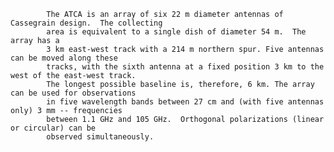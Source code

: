 
            The ATCA is an array of six 22 m diameter antennas of Cassegrain design.  The collecting 
            area is equivalent to a single dish of diameter 54 m.  The array has a 
            3 km east-west track with a 214 m northern spur. Five antennas can be moved along these 
            tracks, with the sixth antenna at a fixed position 3 km to the west of the east-west track.  
            The longest possible baseline is, therefore, 6 km. The array can be used for observations 
            in five wavelength bands between 27 cm and (with five antennas only) 3 mm -- frequencies 
            between 1.1 GHz and 105 GHz.  Orthogonal polarizations (linear or circular) can be 
            observed simultaneously.
        